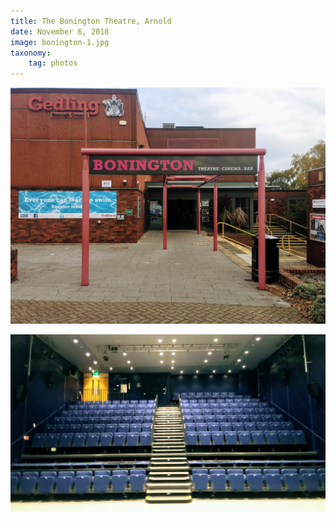 ```yaml
---
title: The Bonington Theatre, Arnold
date: November 6, 2018
image: bonington-1.jpg
taxonomy:
    tag: photos
---
```


![image](/assets/images/bonington-1.jpg)

![image](/assets/images/bonington-2.jpg)
